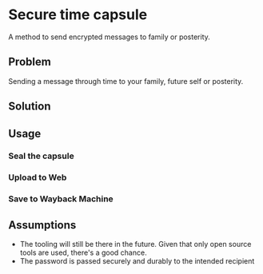 # Secure time capsule

A method to send encrypted messages to family or posterity.

## Problem
Sending a message through time to your family, future self or posterity.

## Solution

## Usage

### Seal the capsule

### Upload to Web

### Save to Wayback Machine


## Assumptions
- The tooling will still be there in the future. Given that only open source tools are used, there's a good chance.
- The password is passed securely and durably to the intended recipient
